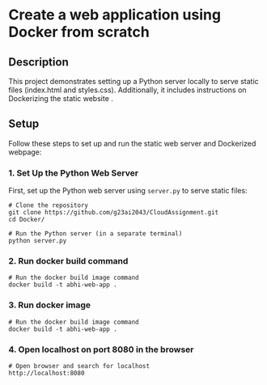 # Create a web application using Docker from scratch

## Description
This project demonstrates setting up a Python server locally to serve static files (index.html and styles.css). Additionally, it includes instructions on Dockerizing the static website .

## Setup

Follow these steps to set up and run the static web server and Dockerized webpage:

### 1. Set Up the Python Web Server

First, set up the Python web server using `server.py` to serve static files:

```
# Clone the repository
git clone https://github.com/g23ai2043/CloudAssignment.git
cd Docker/

# Run the Python server (in a separate terminal)
python server.py
```

### 2. Run docker build command

```
# Run the docker build image command 
docker build -t abhi-web-app .
```

### 3. Run docker image

```
# Run the docker build image command 
docker build -t abhi-web-app .
```

### 4. Open localhost on port 8080 in the browser
```
# Open browser and search for localhost
http://localhost:8080
```
